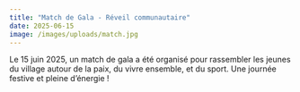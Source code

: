 ```yaml
---
title: "Match de Gala - Réveil communautaire"
date: 2025-06-15
image: /images/uploads/match.jpg
---
```


Le 15 juin 2025, un match de gala a été organisé pour rassembler les jeunes du village autour de la paix, du vivre ensemble, et du sport. Une journée festive et pleine d’énergie !
